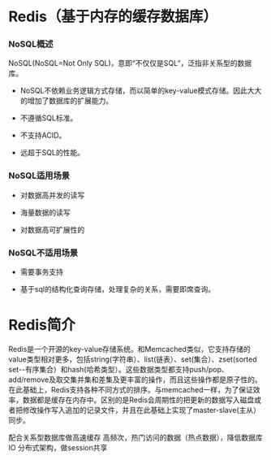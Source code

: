 # Redis（基于内存的缓存数据库）

### NoSQL概述

NoSQL(NoSQL=Not Only SQL)，意即“不仅仅是SQL”，泛指非关系型的数据库。

-   NoSQL不依赖业务逻辑方式存储，而以简单的key-value模式存储。因此大大的增加了数据库的扩展能力。

-   不遵循SQL标准。

-   不支持ACID。

-   远超于SQL的性能。

### NoSQL适用场景

-   对数据高并发的读写

-   海量数据的读写

-   对数据高可扩展性的

### NoSQL不适用场景

-   需要事务支持

-   基于sql的结构化查询存储，处理复杂的关系，需要即席查询。

# Redis简介

Redis是一个开源的key-value存储系统。和Memcached类似，它支持存储的value类型相对更多，包括string(字符串）、list(链表）、set(集合）、zset(sorted set--有序集合）和hash(哈希类型）。这些数据类型都支持push/pop、add/remove及取交集并集和差集及更丰富的操作，而且这些操作都是原子性的。在此基础上，Redis支持各种不同方式的排序。与memcached一样，为了保证效率，数据都是缓存在内存中。区别的是Redis会周期性的把更新的数据写入磁盘或者把修改操作写入追加的记录文件，并且在此基础上实现了master-slave(主从）同步。

配合关系型数据库做高速缓存
高频次，热门访问的数据（热点数据），降低数据库IO
分布式架构，做session共享


